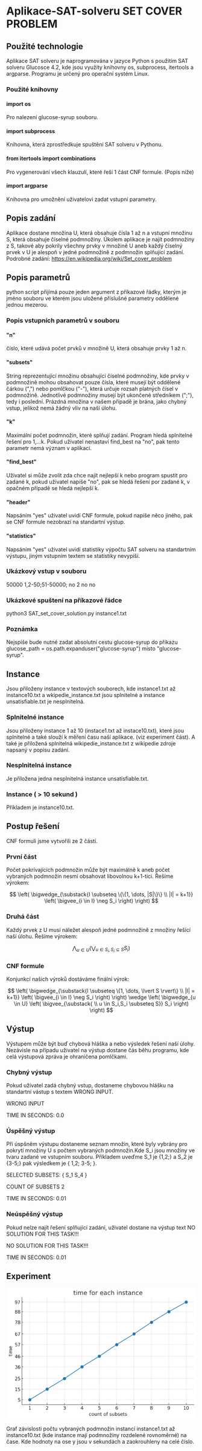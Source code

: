 # Aplikace-SAT-solveru SET COVER PROBLEM

## Použité technologie
 Aplikace SAT solveru je naprogramována v jazyce Python s použitím SAT solveru Glucosce 4.2, kde jsou využity knihovny os, subprocess, itertools a argparse. Programu je určený pro operační systém Linux.

 ### Použité knihovny
 #### import os
 Pro nalezení glucose-syrup souboru.
 
 #### import subprocess
 Knihovna, která zprostředkuje spuštění SAT solveru v Pythonu.
 
 #### from itertools import combinations
 Pro vygenerování všech klauzulí, které řeší 1 část CNF formule. (Popis níže)
 
 #### import argparse
 Knihovna pro umožnění uživatelovi zadat vstupní parametry.
 
 ## Popis zadání
 Aplikace dostane množina U, která obsahuje čísla 1 až n a vstupní množinu S, která obsahuje číselné podmnožiny. Úkolem aplikace je najít podmnožiny z S, takové aby pokrily všechny prvky v množině U aneb každý číselný prvek v U
 je alespoň v jedné podmnožině z podmnožin splňující zadání. Podrobné zadání: https://en.wikipedia.org/wiki/Set_cover_problem

## Popis parametrů
python script přijímá pouze jeden argument z příkazové řádky, kterým je jméno souboru ve kterém jsou uložené příslušné parametry oddělené jednou mezerou.

 ### Popis vstupních parametrů v souboru
 #### "n"
 číslo, které udává počet prvků v množině U, která obsahuje prvky 1 až n.
 
 #### "subsets"
 String reprezentující množinu obsahující číselné podmnožiny, kde prvky v podmnožině mohou obsahovat pouze čísla, které musejí být oddělené čárkou (",") nebo pomlčkou ("-"), která určuje rozsah platných čísel v podmnožině. Jednotlivé podmnožiny musejí být ukončené středníkem (";"), tedy i poslední. Prázdná množina v našem případě je brána, jako chybný vstup, jelikož nemá žádný vliv na naší úlohu.

  #### "k"
 Maximální počet podmnožin, které splňují zadání. Program hledá splnitelné řešení pro 1,...k. Pokud uživatel nenastaví find_best na "no", pak tento parametr nemá význam v aplikaci.
 
 #### "find_best"
 Uživatel si může zvolit zda chce najít nejlepší k nebo program spustit pro zadané k, pokud uživatel napíše "no", pak se hledá řešení por zadané k, v opačném případě se hledá nejlepší k.
  
 #### "header"
 Napsáním "yes" uživatel uvidí CNF formule, pokud napíše něco jiného, pak se CNF formule nezobrazí na standartní výstup.

  #### "statistics"
  Napsáním "yes" uživatel uvidí statistiky výpočtu SAT solveru na standartním výstupu, jiným vstupním textem se statistiky nevypíší.

### Ukázkový vstup v souboru
50000 1,2-50;51-50000; no 2 no no

### Ukázkové spuštení na příkazové řádce
python3 SAT_set_cover_solution.py instance1.txt

### Poznámka
Nejspíše bude nutné zadat absolutní cestu glucose-syrup do příkazu glucose_path = os.path.expanduser("glucose-syrup") místo "glucose-syrup".

## Instance
Jsou přiloženy instance v textových souborech, kde instance1.txt až instance10.txt a wkipedie_instance.txt jsou splnitelné a instance unsatisfiable.txt je nesplnitelná.

### Splnitelné instance
Jsou přiloženy instance 1 až 10 (instace1.txt až instace10.txt), které jsou splnitelné a také slouží k měření času naší aplikace. (viz experiment část). A také je přiložená splnitelná wikipedie_instance.txt z wikipedie zdroje napsaný
v popisu zadání.

### Nesplnitelná instance
Je přiložena jedna nesplnitelná instance unsatisfiable.txt.

### Instance ( > 10 sekund )
Příkladem je instance10.txt.

## Postup řešení
CNF formuli jsme vytvořili ze 2 částí.

### První část
Počet pokrívajících podmnožin může být maximálně k aneb počet vybraných podmnožin nesmí obsahovat libovolnou k+1-tici. Řešíme výrokem:

$$
\left(
\bigwedge_{\substack{I \subseteq \{\{1, \dots, |S|\}\} \\ |I| = k+1}}
\left(
\bigvee_{i \in I} \neg S_i
\right)
\right)
$$

### Druhá část
Každý prvek z U musí náležet alespoň jedné podmnožině  z množiny řešící naší úlohu. Řešíme výrokem:

$$
\bigwedge_{u \in U} \left( \bigvee_{u \in S_i, S_i \subseteq S} S_i \right)
$$

### CNF formule
Konjunkcí našich výroků dostáváme finální výrok:

$$
\left( \bigwedge_{\substack{I \subseteq \{1, \dots, \lvert S \rvert\} \\ |I| = k+1}} \left( \bigvee_{i \in I} \neg S_i \right) \right) \wedge \left( \bigwedge_{u \in U} \left( \bigvee_{\substack{ \\ u \in S_i,S_i \subseteq S}} S_i \right) \right)
$$


## Výstup
Výstupem může být buď chybová hláška a nebo výsledek řešení naší úlohy. Nezávisle na případu  uživatel na výstup dostane čás běhu programu, kde celá výstupová zpráva je ohraničena pomlčkami.

### Chybný výstup
Pokud užívatel zadá chybný vstup, dostaneme chybovou hlášku na standartní vástup s textem WRONG INPUT.

WRONG INPUT

TIME IN SECONDS: 0.0

### Úspěšný výstup
Při úspšněm výstupu dostaneme seznam množin, které byly vybrány pro pokrytí množiny U s počtem vybraných podmnožin.Kde S_i jsou množiny ve tvaru zadané ve vstupním souboru. Příkladem uveďme S_1 je {1,2;} a S_2 je {3-5;} pak výsledkem je { 1,2; 3-5; }.

SELECTED SUBSETS: { S_1 S_4 }

COUNT OF SUBSETS 2

TIME IN SECONDS: 0.01

### Neúspěšný výstup
Pokud nelze najít řešení splňující zadání, uživatel dostane na výstup text NO SOLUTION FOR THIS TASK!!!

NO SOLUTION FOR THIS TASK!!!

TIME IN SECONDS: 0.01

## Experiment
![](graph.png)

Graf závislosti počtu vybraných podmnožin instancí instance1.txt až instance10.txt (kde instance mají podmnožiny rozdelené rovnoměrné) na čase. Kde hodnoty na ose y jsou v sekundách a zaokrouhleny na celé číslo.

                                          
